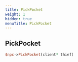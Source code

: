 ```yaml
---
title: PickPocket
weight: 1
hidden: true
menuTitle: PickPocket
---
```

## PickPocket
```perl
$npc->PickPocket(client* thief)
```